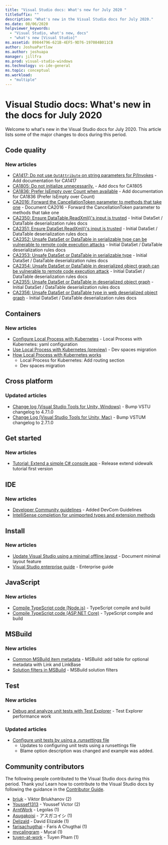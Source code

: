 ```yaml
---
title: "Visual Studio docs: What's new for July 2020 "
titleSuffix: ""
description: "What's new in the Visual Studio docs for July 2020."
ms.date: 08/06/2020
helpviewer_keywords:
  - "Visual Studio, what's new, docs"
  - "what's new [Visual Studio]"
ms.assetid: 89844796-621B-4EF5-9D76-197084B011CB
author: JoshuaPartlow
ms.author: joshuapa
manager: jillfra
ms.prod: visual-studio-windows
ms.technology: vs-ide-general
ms.topic: conceptual
ms.workload:
  - "multiple"
---
```


# Visual Studio docs: What's new in the docs for July 2020

Welcome to what's new in the Visual Studio docs for July 2020. This article lists some of the major changes to docs during this period.

## Code quality

### New articles

- [CA1417: Do not use `OutAttribute` on string parameters for P/Invokes](/visualstudio/code-quality/ca1417) - Add documentation for CA1417
- [CA1805: Do not initialize unnecessarily.](/visualstudio/code-quality/ca1805) - Add docs for CA1805
- [CA1836: Prefer IsEmpty over Count when available](/visualstudio/code-quality/ca1836) - Add documentation for CA1836 (Prefer IsEmpty over Count)
- [CA2016: Forward the CancellationToken parameter to methods that take one](/visualstudio/code-quality/ca2016) - Document CA2016 - Forward the CancellationToken parameter to methods that take one
- [CA2350: Ensure DataTable.ReadXml()'s input is trusted](/visualstudio/code-quality/ca2350) - Initial DataSet / DataTable deserialization rules docs
- [CA2351: Ensure DataSet.ReadXml()'s input is trusted](/visualstudio/code-quality/ca2351) - Initial DataSet / DataTable deserialization rules docs
- [CA2352: Unsafe DataSet or DataTable in serializable type can be vulnerable to remote code execution attacks](/visualstudio/code-quality/ca2352) - Initial DataSet / DataTable deserialization rules docs
- [CA2353: Unsafe DataSet or DataTable in serializable type](/visualstudio/code-quality/ca2353) - Initial DataSet / DataTable deserialization rules docs
- [CA2354: Unsafe DataSet or DataTable in deserialized object graph can be vulnerable to remote code execution attack](/visualstudio/code-quality/ca2354) - Initial DataSet / DataTable deserialization rules docs
- [CA2355: Unsafe DataSet or DataTable in deserialized object graph](/visualstudio/code-quality/ca2355) - Initial DataSet / DataTable deserialization rules docs
- [CA2356: Unsafe DataSet or DataTable type in web deserialized object graph](/visualstudio/code-quality/ca2356) - Initial DataSet / DataTable deserialization rules docs

## Containers

### New articles

- [Configure Local Process with Kubernetes](/visualstudio/containers/configure-local-process-with-kubernetes) - Local Process with Kubernetes: yaml configuration
- [Use Local Process with Kubernetes (preview)](/visualstudio/containers/local-process-kubernetes) - Dev spaces migration
- [How Local Process with Kubernetes works](/visualstudio/containers/overview-local-process-kubernetes)
  - Local Process for Kubernetes: Add routing section
  - Dev spaces migration

## Cross platform

### Updated articles

- [Change log (Visual Studio Tools for Unity, Windows)](/visualstudio/cross-platform/change-log-visual-studio-tools-for-unity) - Bump VSTU changelog to 4.7.1.0
- [Change Log (Visual Studio Tools for Unity, Mac)](/visualstudio/cross-platform/change-log-visual-studio-tools-for-unity-mac) - Bump VSTUM changelog to 2.7.1.0

## Get started

### New articles

- [Tutorial: Extend a simple C# console app](/visualstudio/get-started/csharp/tutorial-console-part-2) - Release extend sidewalk tutorial first version

## IDE

### New articles

- [Developer Community guidelines](/visualstudio/ide/developer-community-guidelines) - Added DevCom Guidelines
- [IntelliSense completion for unimported types and extension methods](/visualstudio/ide/reference/intellisense-completion-unimported-types-extension-methods)

## Install

### New articles

- [Update Visual Studio using a minimal offline layout](/visualstudio/install/update-minimal-layout) - Document minimal layout feature
- [Visual Studio enterprise guide](/visualstudio/install/visual-studio-enterprise-guide) - Enterprise guide

## JavaScript

### New articles

- [Compile TypeScript code (Node.js)](/visualstudio/javascript/compile-typescript-code-npm) - TypeScript compile and build
- [Compile TypeScript code (ASP.NET Core)](/visualstudio/javascript/compile-typescript-code-nuget) - TypeScript compile and build

## MSBuild

### New articles

- [Common MSBuild item metadata](/visualstudio/msbuild/common-msbuild-item-metadata) - MSBuild: add table for optional metadata with Link and LinkBase
- [Solution filters in MSBuild](/visualstudio/msbuild/solution-filters) - MSBuild solution filters

## Test

### New articles

- [Debug and analyze unit tests with Test Explorer](/visualstudio/test/debug-unit-tests-with-test-explorer) - Test Explorer performance work

### Updated articles

- [Configure unit tests by using a *.runsettings* file](/visualstudio/test/configure-unit-tests-by-using-a-dot-runsettings-file)
  - Updates to configuring unit tests using a runsettings file
  - Blame option description was changed and example was added.

## Community contributors

The following people contributed to the Visual Studio docs during this period. Thank you! Learn how to contribute to the Visual Studio docs by following the guidance in the [Contributor Guide](https://docs.microsoft.com/contribute/).

- [briuk](https://github.com/briuk) - Viktor Briukhanov (2)
- [Youssef1313](https://github.com/Youssef1313) - Youssef Victor (2)
- [ArntWork](https://github.com/ArntWork) - Legolas (1)
- [Asugakoisi](https://github.com/Asugakoisi) - アスガコイシ (1)
- [Delizald](https://github.com/Delizald) - David Elizalde (1)
- [farisachugthai](https://github.com/farisachugthai) - Faris A Chugthai (1)
- [mycalingram](https://github.com/mycalingram) - Mycal (1)
- [tuyen-at-work](https://github.com/tuyen-at-work) - Tuyen Pham (1)
